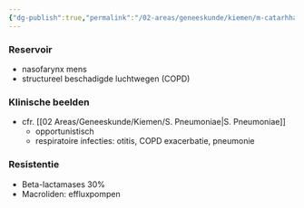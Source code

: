 ```yaml
---
{"dg-publish":true,"permalink":"/02-areas/geneeskunde/kiemen/m-catarhhalis/","noteIcon":"","created":"2024-11-24T10:57:19.906+01:00","updated":"2024-12-29T13:58:43.362+01:00"}
---
```


### Reservoir

- nasofarynx mens
- structureel beschadigde luchtwegen (COPD)

  

### Klinische beelden

- cfr. [[02 Areas/Geneeskunde/Kiemen/S. Pneumoniae\|S. Pneumoniae]]
    - opportunistisch
    - respiratoire infecties: otitis, COPD exacerbatie, pneumonie

  

### Resistentie

- Beta-lactamases 30%
- Macroliden: effluxpompen